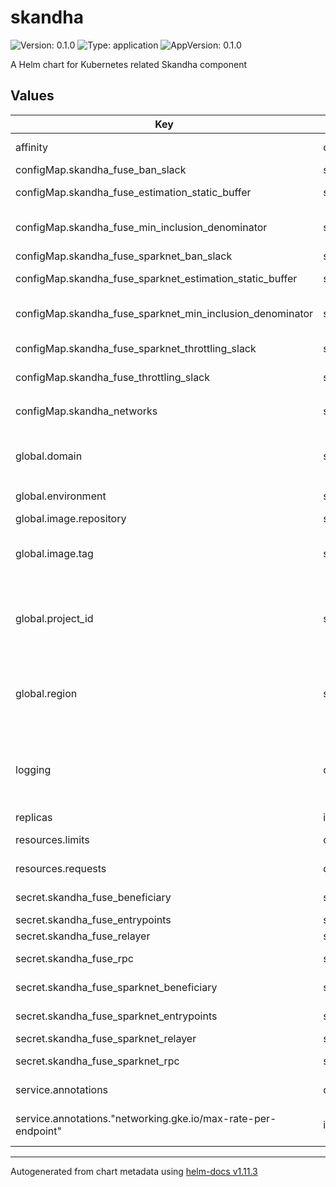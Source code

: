 # skandha

![Version: 0.1.0](https://img.shields.io/badge/Version-0.1.0-informational?style=flat-square) ![Type: application](https://img.shields.io/badge/Type-application-informational?style=flat-square) ![AppVersion: 0.1.0](https://img.shields.io/badge/AppVersion-0.1.0-informational?style=flat-square)

A Helm chart for Kubernetes related Skandha component

## Values

| Key | Type | Default | Description |
|-----|------|---------|-------------|
| affinity | object | `{"zones":["a"]}` | Affinity (available region zones) |
| configMap.skandha_fuse_ban_slack | string | `""` | Ban Slack - Fuse |
| configMap.skandha_fuse_estimation_static_buffer | string | `""` | Estimation static buffer - Fuse |
| configMap.skandha_fuse_min_inclusion_denominator | string | `""` | Min inclusion denominator - Fuse |
| configMap.skandha_fuse_sparknet_ban_slack | string | `""` | Ban Slack - Spark |
| configMap.skandha_fuse_sparknet_estimation_static_buffer | string | `""` | Estimation static buffer - Spark |
| configMap.skandha_fuse_sparknet_min_inclusion_denominator | string | `""` | Min inclusion denominator - Spark |
| configMap.skandha_fuse_sparknet_throttling_slack | string | `""` | Throttling Slack - Spark |
| configMap.skandha_fuse_throttling_slack | string | `""` | Throttling Slack - Fuse |
| configMap.skandha_networks | string | `""` | Networks. Possible values: `fuse,fuseSparknet` |
| global.domain | string | `"example.com"` | DNS domain (used for `HTTPRoute` resource) |
| global.environment | string | `"development"` | Kubernetes label `environment`` |
| global.image.repository | string | `"accounts"` | Repository ID |
| global.image.tag | string | `"latest"` | Tag; overrides the image tag whose default is the chart appVersion. |
| global.project_id | string | `"example-12345"` | Google Cloud - Project ID (used for `Deployment` resource, `container.image` section) |
| global.region | string | `"us-central1"` | Google Cloud - Region (used for `Deployment` resource, `container.image` section) |
| logging | object | `{"enabled":true,"sampleRate":1000000}` | Logging - enabled (`true` or `false`), sampleRate (from 0 to 500000 / 1000000) |
| replicas | int | `1` | Replicas |
| resources.limits | object | `{"cpu":"500m","memory":"1Gi"}` | Resources - Limits |
| resources.requests | object | `{"cpu":"500m","memory":"1Gi"}` | Resources - Requests |
| secret.skandha_fuse_beneficiary | string | `""` | Beneficiary - Fuse |
| secret.skandha_fuse_entrypoints | string | `""` | Entrypoint - Fuse |
| secret.skandha_fuse_relayer | string | `""` | Relayer - Fuse |
| secret.skandha_fuse_rpc | string | `""` | RPC endpoint - Fuse |
| secret.skandha_fuse_sparknet_beneficiary | string | `""` | Beneficiary - Spark |
| secret.skandha_fuse_sparknet_entrypoints | string | `""` | Entrypoint - Spark |
| secret.skandha_fuse_sparknet_relayer | string | `""` | Relayer - Spark |
| secret.skandha_fuse_sparknet_rpc | string | `""` | RPC endpoint - Spark |
| service.annotations | object | `{"networking.gke.io/max-rate-per-endpoint":10}` | Service - Annotations |
| service.annotations."networking.gke.io/max-rate-per-endpoint" | int | `10` | Service - Annotations - RPS per pod |

----------------------------------------------
Autogenerated from chart metadata using [helm-docs v1.11.3](https://github.com/norwoodj/helm-docs/releases/v1.11.3)
